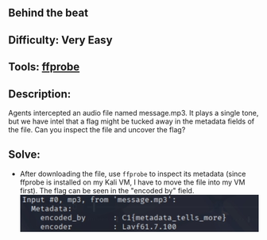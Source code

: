 ## Behind the beat
## Difficulty: Very Easy
## Tools: [ffprobe](https://docs.tdarr.io/blog/how-to-install-ffprobe-and-gather-data-from-a-media-file/)
## Description:
Agents intercepted an audio file named message.mp3. It plays a single tone, but we have intel that a flag might be tucked away in the metadata fields of the file. Can you inspect the file and uncover the flag?
## Solve:
- After downloading the file, use ```ffprobe``` to inspect its metadata (since ffprobe is installed on my Kali VM, I have to move the file into my VM first). The flag can be seen in the "encoded by" field.
![flag](flag.jpg)